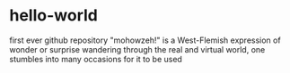 # hello-world
first ever github repository
"mohowzeh!" is a West-Flemish expression of wonder or surprise
wandering through the real and virtual world, one stumbles into many occasions for it to be used
